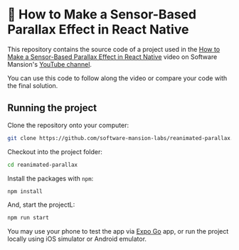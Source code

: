 # 🎥 How to Make a Sensor-Based Parallax Effect in React Native

This repository contains the source code of a project used in the [How to Make a Sensor-Based Parallax Effect in React Native](https://www.youtube.com/watch?v=ExnJCyh-zVA) video on Software Mansion's [YouTube channel](https://www.youtube.com/@SoftwareMansion).

You can use this code to follow along the video or compare your code with the final solution.

## Running the project

Clone the repository onto your computer:

```sh
git clone https://github.com/software-mansion-labs/reanimated-parallax.git
```

Checkout into the project folder:

```sh
cd reanimated-parallax
```

Install the packages with `npm`:

```sh
npm install
```

And, start the projectL:

```sh
npm run start
```

You may use your phone to test the app via [Expo Go](https://docs.expo.dev/get-started/expo-go/) app, or run the project locally using iOS simulator or Android emulator.
